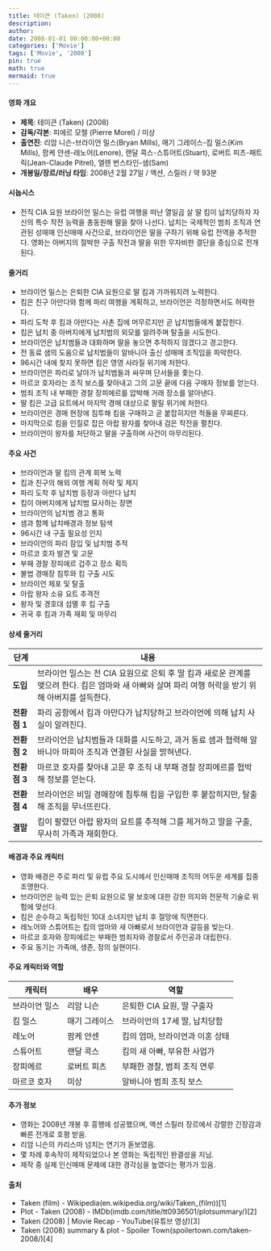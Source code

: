 ```yaml
---
title: 테이큰 (Taken) (2008)
description: 
author: 
date: 2008-01-01 00:00:00+00:00
categories: ['Movie']
tags: ['Movie', '2008']
pin: true
math: true
mermaid: true
---
```

#### 영화 개요

- **제목**: 테이큰 (Taken) (2008)
- **감독/각본**: 피에르 모렐 (Pierre Morel) / 미상
- **출연진**: 리암 니슨-브라이언 밀스(Bryan Mills), 매기 그레이스-킴 밀스(Kim Mills), 팜케 얀센-레노어(Lenore), 랜달 콕스-스튜어트(Stuart), 로버트 피츠-패트릭(Jean-Claude Pitrel), 엘렌 번스타인-샘(Sam)
- **개봉일/장르/러닝 타임**: 2008년 2월 27일 / 액션, 스릴러 / 약 93분

#### 시놉시스

- 전직 CIA 요원 브라이언 밀스는 유럽 여행을 떠난 열일곱 살 딸 킴이 납치당하자 자신의 특수 작전 능력을 총동원해 딸을 찾아 나선다. 납치는 국제적인 범죄 조직과 연관된 성매매 인신매매 사건으로, 브라이언은 딸을 구하기 위해 유럽 전역을 추적한다. 영화는 아버지의 절박한 구출 작전과 딸을 위한 무자비한 결단을 중심으로 전개된다.

#### 줄거리

- 브라이언 밀스는 은퇴한 CIA 요원으로 딸 킴과 가까워지려 노력한다.  
- 킴은 친구 아만다와 함께 파리 여행을 계획하고, 브라이언은 걱정하면서도 허락한다.  
- 파리 도착 후 킴과 아만다는 사촌 집에 머무르지만 곧 납치범들에게 붙잡힌다.  
- 킴은 납치 중 아버지에게 납치범의 외모를 알려주며 탈출을 시도한다.  
- 브라이언은 납치범들과 대화하며 딸을 놓으면 추적하지 않겠다고 경고한다.  
- 전 동료 샘의 도움으로 납치범들이 알바니아 출신 성매매 조직임을 파악한다.  
- 96시간 내에 찾지 못하면 킴은 영영 사라질 위기에 처한다.  
- 브라이언은 파리로 날아가 납치범들과 싸우며 단서들을 좇는다.  
- 마르코 호자라는 조직 보스를 찾아내고 그의 고문 끝에 다음 구매자 정보를 얻는다.  
- 범죄 조직 내 부패한 경찰 장피에르를 압박해 거래 장소를 알아낸다.  
- 딸 킴은 고급 요트에서 마지막 경매 대상으로 팔릴 위기에 처한다.  
- 브라이언은 경매 현장에 침투해 킴을 구매하고 곧 붙잡히지만 적들을 무찌른다.  
- 마지막으로 킴을 인질로 잡은 아랍 왕자를 찾아내 검은 작전을 펼친다.  
- 브라이언이 왕자를 처단하고 딸을 구출하며 사건이 마무리된다.

#### 주요 사건

- 브라이언과 딸 킴의 관계 회복 노력  
- 킴과 친구의 해외 여행 계획 허락 및 제지  
- 파리 도착 후 납치범 등장과 아만다 납치  
- 킴이 아버지에게 납치범 묘사하는 장면  
- 브라이언의 납치범 경고 통화  
- 샘과 함께 납치배경과 정보 탐색  
- 96시간 내 구출 필요성 인지  
- 브라이언의 파리 잠입 및 납치범 추적  
- 마르코 호자 발견 및 고문  
- 부패 경찰 장피에르 겁주고 장소 획득  
- 불법 경매장 침투와 킴 구출 시도  
- 브라이언 체포 및 탈출  
- 아랍 왕자 소유 요트 추격전  
- 왕자 및 경호대 섬멸 후 킴 구출  
- 귀국 후 킴과 가족 재회 및 마무리

#### 상세 줄거리

| **단계** | **내용** |
|----------|----------|
| **도입** | 브라이언 밀스는 전 CIA 요원으로 은퇴 후 딸 킴과 새로운 관계를 맺으려 한다. 킴은 엄마와 새 아빠와 살며 파리 여행 허락을 받기 위해 아버지를 설득한다. |
| **전환점 1** | 파리 공항에서 킴과 아만다가 납치당하고 브라이언에 의해 납치 사실이 알려진다. |
| **전환점 2** | 브라이언은 납치범들과 대화를 시도하고, 과거 동료 샘과 협력해 알바니아 마피아 조직과 연결된 사실을 밝혀낸다. |
| **전환점 3** | 마르코 호자를 찾아내 고문 후 조직 내 부패 경찰 장피에르를 협박해 정보를 얻는다. |
| **전환점 4** | 브라이언은 비밀 경매장에 침투해 킴을 구입한 후 붙잡히지만, 탈출해 조직을 무너뜨린다. |
| **결말** | 킴이 팔렸던 아랍 왕자의 요트를 추적해 그를 제거하고 딸을 구출, 무사히 가족과 재회한다. |

#### 배경과 주요 캐릭터

- 영화 배경은 주로 파리 및 유럽 주요 도시에서 인신매매 조직의 어두운 세계를 집중 조명한다.  
- 브라이언은 능력 있는 은퇴 요원으로 딸 보호에 대한 강한 의지와 전문적 기술로 위험에 맞선다.  
- 킴은 순수하고 독립적인 10대 소녀지만 납치 후 절망에 직면한다.  
- 레노어와 스튜어트는 킴의 엄마와 새 아빠로서 브라이언과 갈등을 빚는다.  
- 마르코 호자와 장피에르는 부패한 범죄자와 경찰로서 주인공과 대립한다.  
- 주요 동기는 가족애, 생존, 정의 실현이다.

#### 주요 캐릭터와 역할

| **캐릭터** | **배우** | **역할** |
|------------|----------|----------|
| 브라이언 밀스 | 리암 니슨 | 은퇴한 CIA 요원, 딸 구출자 |
| 킴 밀스 | 매기 그레이스 | 브라이언의 17세 딸, 납치당함 |
| 레노어 | 팜케 얀센 | 킴의 엄마, 브라이언과 이혼 상태 |
| 스튜어트 | 랜달 콕스 | 킴의 새 아빠, 부유한 사업가 |
| 장피에르 | 로버트 피츠 | 부패한 경찰, 범죄 조직 연루 |
| 마르코 호자 | 미상 | 알바니아 범죄 조직 보스 |

#### 추가 정보

- 영화는 2008년 개봉 후 흥행에 성공했으며, 액션 스릴러 장르에서 강렬한 긴장감과 빠른 전개로 호평 받음.  
- 리암 니슨의 카리스마 넘치는 연기가 돋보였음.  
- 몇 차례 후속작이 제작되었으나 본 영화는 독립적인 완결성을 지님.  
- 제작 중 실제 인신매매 문제에 대한 경각심을 높였다는 평가가 있음.

#### 출처

- Taken (film) - Wikipedia(en.wikipedia.org/wiki/Taken_(film))[1]  
- Plot - Taken (2008) - IMDb(imdb.com/title/tt0936501/plotsummary/)[2]  
- Taken (2008) | Movie Recap - YouTube(유튜브 영상)[3]  
- Taken (2008) summary & plot - Spoiler Town(spoilertown.com/taken-2008/)[4]
